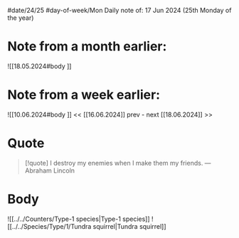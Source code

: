 
#date/24/25
#day-of-week/Mon
Daily note of: 17 Jun 2024 (25th Monday of the year)

# Note from a month earlier:
![[18.05.2024#body ]]

# Note from a week earlier:
![[10.06.2024#body ]]
 << [[16.06.2024]] prev - next [[18.06.2024]] >>
# Quote

> [!quote] I destroy my enemies when I make them my friends.
> — Abraham Lincoln
# Body

![[../../Counters/Type-1 species|Type-1 species]]
![[../../Species/Type/1/Tundra squirrel|Tundra squirrel]]
